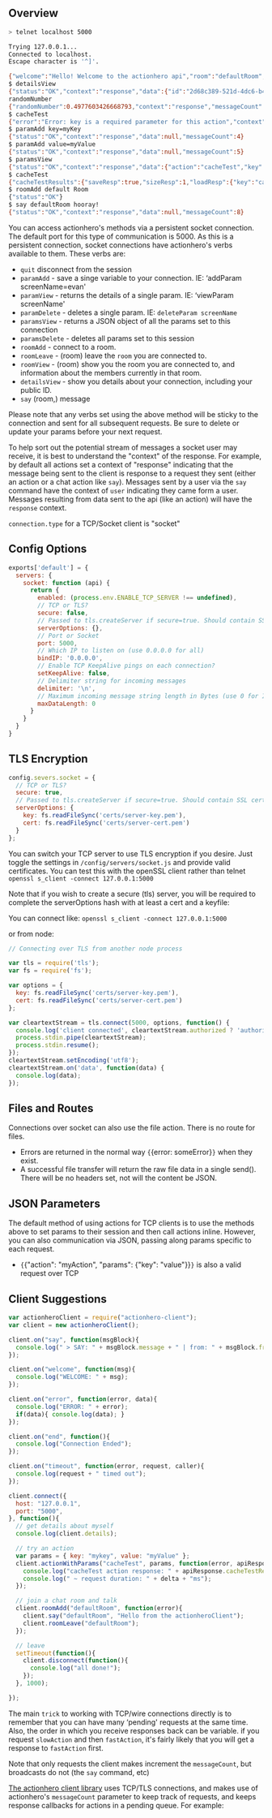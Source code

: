 ## Overview

```bash
> telnet localhost 5000

Trying 127.0.0.1...
Connected to localhost.
Escape character is '^]'.

{"welcome":"Hello! Welcome to the actionhero api","room":"defaultRoom","context":"api"}
$ detailsView
{"status":"OK","context":"response","data":{"id":"2d68c389-521d-4dc6-b4f1-8292cd6cbde6","remoteIP":"127.0.0.1","remotePort":57393,"params":{},"connectedAt":1368918901456,"room":"defaultRoom","totalActions":0,"pendingActions":0},"messageCount":1}
randomNumber
{"randomNumber":0.4977603426668793,"context":"response","messageCount":2}
$ cacheTest
{"error":"Error: key is a required parameter for this action","context":"response","messageCount":3}
$ paramAdd key=myKey
{"status":"OK","context":"response","data":null,"messageCount":4}
$ paramAdd value=myValue
{"status":"OK","context":"response","data":null,"messageCount":5}
$ paramsView
{"status":"OK","context":"response","data":{"action":"cacheTest","key":"myKey","value":"myValue"},"messageCount":6}
$ cacheTest
{"cacheTestResults":{"saveResp":true,"sizeResp":1,"loadResp":{"key":"cacheTest_myKey","value":"myValue","expireTimestamp":1368918936984,"createdAt":1368918931984,"readAt":1368918931995},"deleteResp":true},"context":"response","messageCount":7}
$ roomAdd default Room
{"status":"OK"}
$ say defaultRoom hooray!
{"status":"OK","context":"response","data":null,"messageCount":8}
```

You can access actionhero's methods via a persistent socket connection. The default port for this type of communication is 5000\. As this is a persistent connection, socket connections have actionhero's verbs available to them. These verbs are:

*   `quit` disconnect from the session
*   `paramAdd` - save a singe variable to your connection. IE: ‘addParam screenName=evan'
*   `paramView` - returns the details of a single param. IE: ‘viewParam screenName'
*   `paramDelete` - deletes a single param. IE: `deleteParam screenName`
*   `paramsView` - returns a JSON object of all the params set to this connection
*   `paramsDelete` - deletes all params set to this session
*   `roomAdd` - connect to a room.
*   `roomLeave` - (room) leave the `room` you are connected to.
*   `roomView` - (room) show you the room you are connected to, and information about the members currently in that room.
*   `detailsView` - show you details about your connection, including your public ID.
*   `say` (room,) message

Please note that any verbs set using the above method will be sticky to the connection and sent for all subsequent requests. Be sure to delete or update your params before your next request.

To help sort out the potential stream of messages a socket user may receive, it is best to understand the "context" of the response. For example, by default all actions set a context of "response" indicating that the message being sent to the client is response to a request they sent (either an action or a chat action like `say`). Messages sent by a user via the `say` command have the context of `user` indicating they came form a user. Messages resulting from data sent to the api (like an action) will have the `response` context.

`connection.type` for a TCP/Socket client is "socket"

## Config Options

```js
exports['default'] = {
  servers: {
    socket: function (api) {
      return {
        enabled: (process.env.ENABLE_TCP_SERVER !== undefined),
        // TCP or TLS?
        secure: false,
        // Passed to tls.createServer if secure=true. Should contain SSL certificates
        serverOptions: {},
        // Port or Socket
        port: 5000,
        // Which IP to listen on (use 0.0.0.0 for all)
        bindIP: '0.0.0.0',
        // Enable TCP KeepAlive pings on each connection?
        setKeepAlive: false,
        // Delimiter string for incoming messages
        delimiter: '\n',
        // Maximum incoming message string length in Bytes (use 0 for Infinite)
        maxDataLength: 0
      }
    }
  }
}
```

## TLS Encryption

```js
config.severs.socket = {
  // TCP or TLS?
  secure: true,
  // Passed to tls.createServer if secure=true. Should contain SSL certificates
  serverOptions: {
    key: fs.readFileSync('certs/server-key.pem'),
    cert: fs.readFileSync('certs/server-cert.pem')
  }
};
```

You can switch your TCP server to use TLS encryption if you desire. Just toggle the settings in `/config/servers/socket.js` and provide valid certificates. You can test this with the openSSL client rather than telnet `openssl s_client -connect 127.0.0.1:5000`

Note that if you wish to create a secure (tls) server, you will be required to complete the serverOptions hash with at least a cert and a keyfile:

You can connect like: `openssl s_client -connect 127.0.0.1:5000`

or from node:

```js
// Connecting over TLS from another node process

var tls = require('tls');
var fs = require('fs');

var options = {
  key: fs.readFileSync('certs/server-key.pem'),
  cert: fs.readFileSync('certs/server-cert.pem')
};

var cleartextStream = tls.connect(5000, options, function() {
  console.log('client connected', cleartextStream.authorized ? 'authorized' : 'unauthorized');
  process.stdin.pipe(cleartextStream);
  process.stdin.resume();
});
cleartextStream.setEncoding('utf8');
cleartextStream.on('data', function(data) {
  console.log(data);
});
```

## Files and Routes

Connections over socket can also use the file action. There is no route for files.

*   Errors are returned in the normal way `{`{error: someError}`}` when they exist.
*   A successful file transfer will return the raw file data in a single send(). There will be no headers set, not will the content be JSON.

## JSON Parameters

The default method of using actions for TCP clients is to use the methods above to set params to their session and then call actions inline. However, you can also communication via JSON, passing along params specific to each request.

*   `{`{"action": "myAction", "params": {"key": "value"}}`}` is also a valid request over TCP

## Client Suggestions

```js
var actionheroClient = require("actionhero-client");
var client = new actionheroClient();

client.on("say", function(msgBlock){
  console.log(" > SAY: " + msgBlock.message + " | from: " + msgBlock.from);
});

client.on("welcome", function(msg){
  console.log("WELCOME: " + msg);
});

client.on("error", function(error, data){
  console.log("ERROR: " + error);
  if(data){ console.log(data); }
});

client.on("end", function(){
  console.log("Connection Ended");
});

client.on("timeout", function(error, request, caller){
  console.log(request + " timed out");
});

client.connect({
  host: "127.0.0.1",
  port: "5000",
}, function(){
  // get details about myself
  console.log(client.details);

  // try an action
  var params = { key: "mykey", value: "myValue" };
  client.actionWithParams("cacheTest", params, function(error, apiResponse, delta){
    console.log("cacheTest action response: " + apiResponse.cacheTestResults.saveResp);
    console.log(" ~ request duration: " + delta + "ms");
  });

  // join a chat room and talk
  client.roomAdd("defaultRoom", function(error){
    client.say("defaultRoom", "Hello from the actionheroClient");
    client.roomLeave("defaultRoom");
  });

  // leave
  setTimeout(function(){
    client.disconnect(function(){
      console.log("all done!");
    });
  }, 1000);

});
```

The main `trick` to working with TCP/wire connections directly is to remember that you can have many ‘pending' requests at the same time. Also, the order in which you receive responses back can be variable. if you request `slowAction` and then `fastAction`, it's fairly likely that you will get a response to `fastAction` first.

Note that only requests the client makes increment the `messageCount`, but broadcasts do not (the `say` command, etc)

[The actionhero client library](https://github.com/actionhero/actionhero-client) uses TCP/TLS connections, and makes use of actionhero's `messageCount` parameter to keep track of requests, and keeps response callbacks for actions in a pending queue. For example: